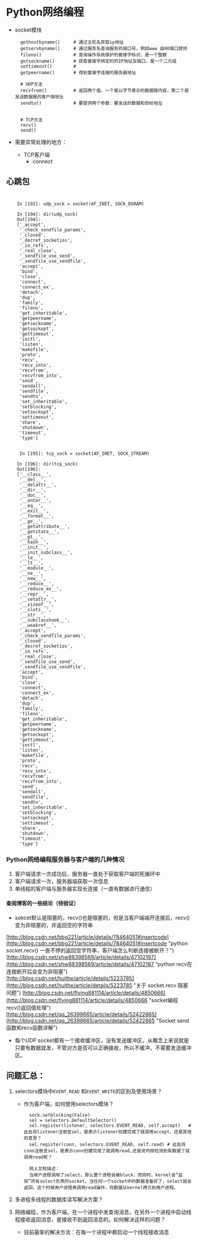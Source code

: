 # Python网络编程
- socket模块

        gethostbyname()     # 通过主机名获取ip地址
        getservbyname()     # 通过服务名查询服务的端口号，例如www 由80端口提供
        fileno()            # 查询操作系统维护的套接字标识，是一个整数
        getsockname()       # 获取套接字绑定的的IP地址及端口，是一个二元组
        settimeout()        # 
        getpeername()       # 得到套接字连接的服务器地址
        
        # UDP方法
        recvfrom()          # 返回两个值，一个是以字节表示的数据报内容，第二个是发送数据报的客户端地址
        sendto()            # 要提供两个参数：要发送的数据和目标地址


        # TCP方法
        recv()
        send()

- 需要异常处理的地方：
    - TCP客户端
        - connect
## 心跳包




#
        In [193]: udp_sock = socket(AF_INET, SOCK_DGRAM)

        In [194]: dir(udp_sock)
        Out[194]:
        ['_accept',
         '_check_sendfile_params',
         '_closed',
         '_decref_socketios',
         '_io_refs',
         '_real_close',
         '_sendfile_use_send',
         '_sendfile_use_sendfile',
         'accept',
         'bind',
         'close',
         'connect',
         'connect_ex',
         'detach',
         'dup',
         'family',
         'fileno',
         'get_inheritable',
         'getpeername',
         'getsockname',
         'getsockopt',
         'gettimeout',
         'ioctl',
         'listen',
         'makefile',
         'proto',
         'recv',
         'recv_into',
         'recvfrom',
         'recvfrom_into',
         'send',
         'sendall',
         'sendfile',
         'sendto',
         'set_inheritable',
         'setblocking',
         'setsockopt',
         'settimeout',
         'share',
         'shutdown',
         'timeout',
         'type']

        
         In [195]: tcp_sock = socket(AF_INET, SOCK_STREAM)

        In [196]: dir(tcp_sock)
        Out[196]:
        ['__class__',
         '__del__',
         '__delattr__',
         '__dir__',
         '__doc__',
         '__enter__',
         '__eq__',
         '__exit__',
         '__format__',
         '__ge__',
         '__getattribute__',
         '__getstate__',
         '__gt__',
         '__hash__',
         '__init__',
         '__init_subclass__',
         '__le__',
         '__lt__',
         '__module__',
         '__ne__',
         '__new__',
         '__reduce__',
         '__reduce_ex__',
         '__repr__',
         '__setattr__',
         '__sizeof__',
         '__slots__',
         '__str__',
         '__subclasshook__',
         '__weakref__',
         '_accept',
         '_check_sendfile_params',
         '_closed',
         '_decref_socketios',
         '_io_refs',
         '_real_close',
         '_sendfile_use_send',
         '_sendfile_use_sendfile',
         'accept',
         'bind',
         'close',
         'connect',
         'connect_ex',
         'detach',
         'dup',
         'family',
         'fileno',
         'get_inheritable',
         'getpeername',
         'getsockname',
         'getsockopt',
         'gettimeout',
         'ioctl',
         'listen',
         'makefile',
         'proto',
         'recv',
         'recv_into',
         'recvfrom',
         'recvfrom_into',
         'send',
         'sendall',
         'sendfile',
         'sendto',
         'set_inheritable',
         'setblocking',
         'setsockopt',
         'settimeout',
         'share',
         'shutdown',
         'timeout',
         'type']


### Python网络编程服务器与客户端的几种情况
1. 客户端请求一次成功后，服务器一直处于获取客户端的死循环中
2. 客户端请求一次，服务器端获取一次信息    
3. 单线程的客户端与服务器实现长连接（一直有数据进行通信）    

#### 查阅博客的一些结论（待验证）
- sokcet默认是阻塞的，recv()也是阻塞的，但是当客户端端开连接后，recv()变为非阻塞的，并返回空的字符串

[http://blog.csdn.net/bbg221/article/details/78464051#insertcode](http://blog.csdn.net/bbg221/article/details/78464051#insertcode "python socket.recv() 一直不停的返回空字符串，客户端怎么判断连接被断开？")
[http://blog.csdn.net/xhw88398569/article/details/47102187](http://blog.csdn.net/xhw88398569/article/details/47102187 "python recv在连接断开后会变为非阻塞")
[http://blog.csdn.net/huithe/article/details/5223785](http://blog.csdn.net/huithe/article/details/5223785 "关于 socket.recv 阻塞问题")
[http://blog.csdn.net/flying881114/article/details/4850666](http://blog.csdn.net/flying881114/article/details/4850666 "socket编程 recv()返回值处理")
[http://blog.csdn.net/qq_26399665/article/details/52422865](http://blog.csdn.net/qq_26399665/article/details/52422865 "Socket send函数和recv函数详解")

- 每个UDP socket都有一个接收缓冲区，没有发送缓冲区，从概念上来说就是只要有数据就发，不管对方是否可以正确接收，所以不缓冲，不需要发送缓冲区。


## 问题汇总：
1. selectors模块中`EVENT_READ` 和`EVENT_WRITE`的区别及使用场景？
	- 作为客户端，如何使用selectors模块？


			sock.setblocking(False)
			sel = selectors.DefaultSelector()
	        sel.register(listener, selectors.EVENT_READ, self.accept)	# 此处将listener注册至sel，是表示listener创建完成了就调用accept，还是其他的意思？
			sel.register(conn, selectors.EVENT_READ, self.read)	# 此处将conn注册至sel，是表示conn创建完成了就调用read,还是说内核检测到有数据了就调用read呢？

			网上文档描述：
			当用户进程调用了select，那么整个进程会被block，而同时，kernel会“监视”所有select负责的socket，当任何一个socket中的数据准备好了，select就会返回。这个时候用户进程再调用read操作，将数据从kernel拷贝到用户进程。


2. 多进程多线程的数据库读写解决方案？

3. 网络编程，作为客户端，在一个进程中发查询消息，在另外一个进程中启动线程接收返回消息，是接收不到返回消息的。如何解决这样的问题？
	- 目前最笨的解决方法：在每一个进程中都启动一个线程接收消息